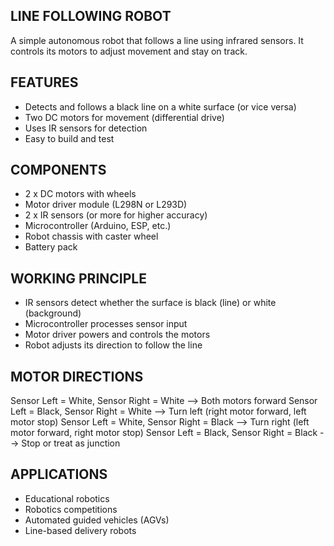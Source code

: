 LINE FOLLOWING ROBOT
--------------------

A simple autonomous robot that follows a line using infrared sensors. 
It controls its motors to adjust movement and stay on track.

FEATURES
--------
- Detects and follows a black line on a white surface (or vice versa)
- Two DC motors for movement (differential drive)
- Uses IR sensors for detection
- Easy to build and test

COMPONENTS
----------
- 2 x DC motors with wheels
- Motor driver module (L298N or L293D)
- 2 x IR sensors (or more for higher accuracy)
- Microcontroller (Arduino, ESP, etc.)
- Robot chassis with caster wheel
- Battery pack

WORKING PRINCIPLE
-----------------
- IR sensors detect whether the surface is black (line) or white (background)
- Microcontroller processes sensor input
- Motor driver powers and controls the motors
- Robot adjusts its direction to follow the line

MOTOR DIRECTIONS
----------------
Sensor Left = White, Sensor Right = White  -->  Both motors forward
Sensor Left = Black, Sensor Right = White  -->  Turn left (right motor forward, left motor stop)
Sensor Left = White, Sensor Right = Black  -->  Turn right (left motor forward, right motor stop)
Sensor Left = Black, Sensor Right = Black  -->  Stop or treat as junction

APPLICATIONS
------------
- Educational robotics
- Robotics competitions
- Automated guided vehicles (AGVs)
- Line-based delivery robots
